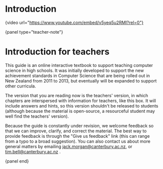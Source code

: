 # Introduction

{video url="https://www.youtube.com/embed/v5yeq5u2RMI?rel=0"}

{panel type="teacher-note"}

# Introduction for teachers

This guide is an online interactive textbook to support teaching computer science in high schools.
It was initially developed to support the new achievement standards in Computer Science that are being rolled out in New Zealand from 2011 to 2013,
but eventually will be expanded to support other curricula.

The version that you are reading now is the teachers' version, in which chapters are interspersed with information for teachers, like this box.
It will include answers and hints, so this version shouldn't be released to students (although because the material is open-source, a resourceful student may well find the teachers' version).

Because the guide is constantly under revision, we welcome feedback so that we can improve, clarify, and correct the material.
The best way to provide feedback is through the "Give us feedback" link (this can range from a typo to a broad suggestion).
You can also contact us about more general matters by emailing jack.morgan@canterbury.ac.nz, or tim.bell@canterbury.ac.nz .

{panel end}
